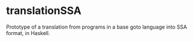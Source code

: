 # translationSSA
Prototype of a translation from programs in a base goto language into SSA format, in Haskell.
